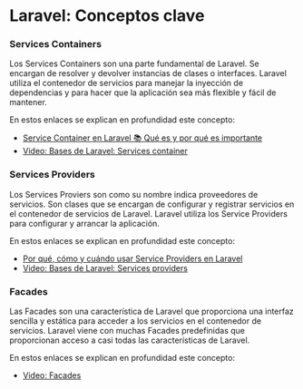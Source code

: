 # Laravel: Conceptos clave

### Services Containers

Los Services Containers son una parte fundamental de Laravel. Se encargan de resolver y devolver instancias de clases o interfaces. Laravel utiliza el contenedor de servicios para manejar la inyección de dependencias y para hacer que la aplicación sea más flexible y fácil de mantener.

En estos enlaces se explican en profundidad este concepto:

- [Service Container en Laravel 📚 Qué es y por qué es importante](https://programacionymas.com/blog/laravel-service-container)
- [Video: Bases de Laravel: Services container](https://youtu.be/M2F6yF77w_E)
  


### Services Providers

Los Services Proviers son como su nombre indica proveedores de servicios. Son clases que se encargan de configurar y registrar servicios en el contenedor de servicios de Laravel. Laravel utiliza los Service Providers para configurar y arrancar la aplicación.

En estos enlaces se explican en profundidad este concepto:

- [Por qué, cómo y cuándo usar Service Providers en Laravel](https://programacionymas.com/blog/service-providers-en-laravel)
- [Video: Bases de Laravel: Services providers](https://youtu.be/Ed-n_5kpGr8)
  

### Facades

Las Facades son una característica de Laravel que proporciona una interfaz sencilla y estática para acceder a los servicios en el contenedor de servicios. Laravel viene con muchas Facades predefinidas que proporcionan acceso a casi todas las características de Laravel.

En estos enlaces se explican en profundidad este concepto:

- [Video: Facades](https://youtu.be/cokJP85uozs)